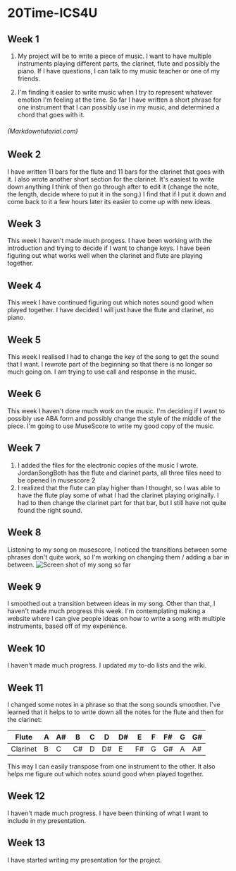 # 20Time-ICS4U
## Week 1
1.  My project will be to write a piece of music.
I want to have multiple instruments playing different parts, the clarinet, flute and possibly the piano.
If I have questions, I can talk to my music teacher or one of my friends.

2.  I'm finding it easier to write music when I try to represent whatever emotion I'm feeling at the time.
So far I have written a short phrase for one instrument that I can possibly use in my music, and determined a chord that goes with it.
###### (Markdowntutorial.com)

## Week 2
I have written 11 bars for the flute and 11 bars for the clarinet that goes with it.  I also wrote another short section for the clarinet.  It's easiest to write down anything I think of then go through after to edit it (change the note, the length, decide where to put it in the song.)  I find that if I put it down and come back to it a few hours later its easier to come up with new ideas.

## Week 3
This week I haven't made much progess.  I have been working with the introduction and trying to decide if I want to change keys.  I have been figuring out what works well when the clarinet and flute are playing together.

## Week 4
This week I have continued figuring out which notes sound good when played together. I have decided I will just have the flute and clarinet, no piano.

## Week 5
This week I realised I had to change the key of the song to get the sound that I want.  I rewrote part of the beginning so that there is no longer so much going on.  I am trying to use call and response in the music.

## Week 6
This week I haven't done much work on the music. I'm deciding if I want to possibly use ABA form and possibly change the style of the middle of the piece.  I'm going to use MuseScore to write my good copy of the music.

## Week 7
1. I added the files for the electronic copies of the music I wrote. JordanSongBoth has the flute and clarinet parts, all three files need to be opened in musescore 2
2. I realized that the flute can play higher than I thought, so I was able to have the flute play some of what I had the clarinet playing originally. I had to then change the clarinet part for that bar, but I still have not quite found the right sound.

## Week 8
Listening to my song on musescore, I noticed the transitions between some phrases don't quite work, so I'm working on changing them / adding a bar in between.
![Screen shot of my song so far](PM.png)

## Week 9
I smoothed out a transition between ideas in my song. Other than that, I haven't made much progress this week. I'm contemplating making a website where I can give people ideas on how to write a song with multiple instruments, based off of my experience.

## Week 10
I haven't made much progress. I updated my to-do lists and the wiki.

## Week 11
I changed some notes in a phrase so that the song sounds smoother.  I've learned that it helps to to write down all the notes for the flute and then for the clarinet:



|Flute   |  A| A#|  B| C | D |D# | E |  F|F# |G  |G# |
|--------|---|---|---|---|---|---|---|---|---|---|---|
|Clarinet|  B|  C| C#| D | D#| E | F#|G  |G# | A |A# |



This way I can easily transpose from one instrument to the other. It also helps me figure out which notes sound good when played together.

## Week 12
I haven't made much progress. I have been thinking of what I want to  include in my presentation.

## Week 13
I have started writing my presentation for the project.
